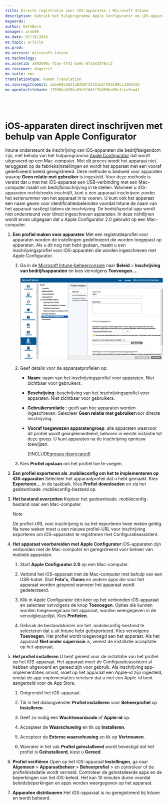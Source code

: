 ```yaml
---
title: Directe registratie voor iOS-apparaten | Microsoft Intune
description: Gebruik het hulpprogramma Apple Configurator om iOS-apparaten in bedrijfseigendom rechtstreeks in te schrijven met een vooraf gedefinieerde beleid door ze via een USB-poort verbinding te laten maken met een Mac-computer.
keywords: 
author: NathBarn
manager: arob98
ms.date: 07/19/2016
ms.topic: article
ms.prod: 
ms.service: microsoft-intune
ms.technology: 
ms.assetid: a692b90c-72ae-47d1-ba9c-67a2e2576cc2
ms.reviewer: dagerrit
ms.suite: ems
translationtype: Human Translation
ms.sourcegitcommit: aabe68a3621a02b8f3142ab3f593190cc23053dd
ms.openlocfilehash: 17836bc826bc89e3f041f7b369be09c1cce9ea4f


---
```


# iOS-apparaten direct inschrijven met behulp van Apple Configurator
Intune ondersteunt de inschrijving van iOS-apparaten die bedrijfseigendom zijn, met behulp van het hulpprogramma [Apple Configurator](http://go.microsoft.com/fwlink/?LinkId=518017) dat wordt uitgevoerd op een Mac-computer. Met dit proces wordt het apparaat niet teruggezet op de fabrieksinstellingen en wordt het apparaat met een vooraf gedefinieerd beleid geregistreerd. Deze methode is bedoeld voor apparaten waarop **Geen relatie met gebruiker** is ingesteld. Voor deze methode is vereist dat u met het iOS-apparaat een USB-verbinding met een Mac-computer maakt om bedrijfsinschrijving in te stellen. Wanneer u iOS-apparaten rechtstreeks inschrijft, kunt u een apparaat inschrijven zonder het serienummer van het apparaat in te voeren. U kunt ook het apparaat een naam geven voor identificatiedoeleinden voordat Intune de naam van het apparaat vastlegt tijdens de inschrijving. De bedrijfsportal-app wordt niet ondersteund voor direct ingeschreven apparaten. In deze richtlijnen wordt ervan uitgegaan dat u Apple Configurator 2.0 gebruikt op een Mac-computer.

1.  **Een profiel maken voor apparaten** Met een registratieprofiel voor apparaten worden de instellingen gedefinieerd die worden toegepast op apparaten. Als u dit nog niet hebt gedaan, maakt u een inschrijvingsprofiel voor iOS-apparaten die worden ingeschreven met Apple Configurator.

    1.  Ga in de [Microsoft Intune-beheerconsole](http://manage.microsoft.com) naar **Beleid** &gt; **Inschrijving van bedrijfsapparaten** en kies vervolgens **Toevoegen...**.

        ![De pagina Inschrijvingsprofiel voor apparaten maken](../media/pol-sa-corp-enroll.png)

    2.  Geef details voor de apparaatprofielen op:

        -   **Naam**: naam van het inschrijvingsprofiel voor apparaten. Niet zichtbaar voor gebruikers.

        -   **Beschrijving**: beschrijving van het inschrijvingsprofiel voor apparaten. Niet zichtbaar voor gebruikers.

        -   **Gebruikersrelatie** : geeft aan hoe apparaten worden ingeschreven. Selecteer **Geen relatie met gebruiker**voor directe inschrijving.

        -   **Vooraf toegewezen apparatengroep**: alle apparaten waarvoor dit profiel wordt geïmplementeerd, behoren in eerste instantie tot deze groep. U kunt apparaten na de inschrijving opnieuw toewijzen.

            [!INCLUDE[groups deprecated](../includes/group-deprecation.md)]

    3.  Kies **Profiel opslaan** om het profiel toe te voegen.

5.  **Een profiel exporteren als .mobileconfig om het te implementeren op iOS-apparaten** Selecteer het apparaatprofiel dat u hebt gemaakt. Kies **Exporteren...** in de taakbalk. Kies **Profiel downloaden** en sla het gedownloade .mobileconfig-bestand op.

6.  **Het bestand overzetten** Kopieer het gedownloade .mobileconfig-bestand naar een Mac-computer.
    > [!NOTE]
    > De profiel-URL voor inschrijving is na het exporteren twee weken geldig. Na twee weken moet u een nieuwe profiel-URL voor inschrijving exporteren om iOS-apparaten te registreren met Configuratieassistent.
7.  **Het apparaat voorbereiden met Apple Configurator** iOS-apparaten zijn verbonden met de Mac-computer en geregistreerd voor beheer van mobiele apparaten.

    1.  Start **Apple Configurator 2.0** op een Mac-computer.

    2.  Verbind het iOS-apparaat met de Mac-computer met behulp van een USB-kabel. Sluit **Foto's**, **iTunes** en andere apps die voor het apparaat worden geopend wanneer het apparaat wordt gedetecteerd.

    3.  Klik in Apple Configurator één keer op het verbonden iOS-apparaat en selecteer vervolgens de knop **Toevoegen**. Opties die kunnen worden toegevoegd aan het apparaat, worden weergegeven in de vervolgkeuzelijst. Kies **Profielen**.

    4.  Gebruik de bestandskiezer om het .mobileconfig-bestand te selecteren dat u uit Intune hebt geëxporteerd. Kies vervolgens **Toevoegen**. Het profiel wordt toegevoegd aan het apparaat.  Als het apparaat **Niet onder supervisie** is, vereist de installatie acceptatie op het apparaat.

8.  **Het profiel installeren** U bent gereed voor de installatie van het profiel op het iOS-apparaat. Het apparaat moet de Configuratieassistent al hebben uitgevoerd en gereed zijn voor gebruik.  Als inschrijving app-implementaties omvat, moet op het apparaat een Apple-id zijn ingesteld, omdat de app-implementaties vereisen dat u met een Apple-id bent aangemeld voor de App Store.

    1.  Ontgrendel het iOS-apparaat.

    2.  Tik in het dialoogvenster **Profiel installeren** voor **Beheerprofiel** op **Installeren**.

    3.  Geef zo nodig een **Wachtwoordcode** of **Apple-id** op.

    4.  Accepteer de **Waarschuwing** en tik op **Installeren**.

    5.  Accepteer de **Externe waarschuwing** en tik op **Vertrouwen**.

    6.  Wanneer in het vak **Profiel geïnstalleerd** wordt bevestigd dat het profiel is **Geïnstalleerd**, kiest u **Gereed**.

9. **Profiel verifiëren**
    Open op het iOS-apparaat **Instellingen**, ga naar **Algemeen** &gt; **Apparaatbeheer** &gt; **Beheerprofiel** &gt; en controleer of de profielinstallatie wordt vermeld. Controleer de geïnstalleerde apps en de beperkingen van het iOS-beleid. Het kan 10 minuten duren voordat beleidsbeperkingen en apps worden weergegeven op het apparaat.

10. **Apparaten distribueren** Het iOS-apparaat is nu geregistreerd bij Intune en wordt beheerd.



<!--HONumber=Aug16_HO1-->


